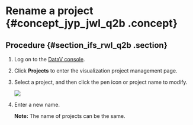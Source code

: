 # Rename a project {#concept_jyp_jwl_q2b .concept}

## Procedure {#section_ifs_rwl_q2b .section}

1.  Log on to the [DataV console](https://partners-intl.console.aliyun.com/#/datav).
2.  Click **Projects** to enter the visualization project management page.
3.  Select a project, and then click the pen icon or project name to modify.

    ![](http://static-aliyun-doc.oss-cn-hangzhou.aliyuncs.com/assets/img/16548/15583443348019_en-US.png)

4.  Enter a new name.

    **Note:** The name of projects can be the same.


